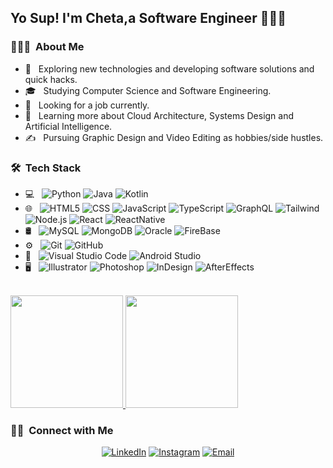 

<h2> Yo Sup! I'm Cheta,a Software Engineer 🧢🧙‍♂️</h2>
<h3> 👨🏻‍💻 &nbsp;About Me </h3>

- 🤔 &nbsp; Exploring new technologies and developing software solutions and quick hacks.
- 🎓 &nbsp; Studying Computer Science and Software Engineering.
- 💼 &nbsp; Looking for a job currently.
- 🌱 &nbsp; Learning more about Cloud Architecture, Systems Design and Artificial Intelligence.
- ✍️ &nbsp; Pursuing Graphic Design and Video Editing as hobbies/side hustles.

<h3> 🛠 &nbsp;Tech Stack</h3>

- 💻 &nbsp;
  ![Python](https://img.shields.io/badge/-Python-333333?style=flat&logo=python)
  ![Java](https://img.shields.io/badge/-Java-333333?style=flat&logo=Java&logoColor=007396)
  ![Kotlin](https://img.shields.io/badge/-Kotlin-333333?style=flat&logo=Kotlin&logoColor=007396)
- 🌐 &nbsp;
  ![HTML5](https://img.shields.io/badge/-HTML5-333333?style=flat&logo=HTML5)
  ![CSS](https://img.shields.io/badge/-CSS-333333?style=flat&logo=CSS3&logoColor=1572B6)
  ![JavaScript](https://img.shields.io/badge/-JavaScript-333333?style=flat&logo=javascript)
  ![TypeScript](https://img.shields.io/badge/-TypeScript-333333?style=flat&logo=typescript)
  ![GraphQL](https://img.shields.io/badge/-GraphQl-333333?style=flat&logo=graphql)
    ![Tailwind](https://img.shields.io/badge/-tailwindcss-333333?style=flat&logo=tailwindcss)
  ![Node.js](https://img.shields.io/badge/-Node.js-333333?style=flat&logo=node.js)
  ![React](https://img.shields.io/badge/-React-333333?style=flat&logo=react)
  ![ReactNative](https://img.shields.io/badge/-React-333333?style=flat&logo=react)
- 🛢 &nbsp;
  ![MySQL](https://img.shields.io/badge/-MySQL-333333?style=flat&logo=mysql)
  ![MongoDB](https://img.shields.io/badge/-MongoDB-333333?style=flat&logo=mongodb)
  ![Oracle](https://img.shields.io/badge/-Oracle-333333?style=flat&logo=oracle)
  ![FireBase](https://img.shields.io/badge/-Firebase-333333?style=flat&logo=firebase)
- ⚙️ &nbsp;
  ![Git](https://img.shields.io/badge/-Git-333333?style=flat&logo=git)
  ![GitHub](https://img.shields.io/badge/-GitHub-333333?style=flat&logo=github)
- 🔧 &nbsp;
  ![Visual Studio Code](https://img.shields.io/badge/-Visual%20Studio%20Code-333333?style=flat&logo=visual-studio-code&logoColor=007ACC)
    ![Android Studio](https://img.shields.io/badge/-Android%20Studio-333333?style=flat&logo=android-studio&logoColor=007ACC)
- 🖥 &nbsp;
  ![Illustrator](https://img.shields.io/badge/-Illustrator-333333?style=flat&logo=adobe-illustrator)
  ![Photoshop](https://img.shields.io/badge/-Photoshop-333333?style=flat&logo=adobe-photoshop)
  ![InDesign](https://img.shields.io/badge/-InDesign-333333?style=flat&logo=adobe-indesign)
   ![AfterEffects](https://img.shields.io/badge/-AfterEffect-333333?style=flat&logo=adobe-after-effect)

<br/>

<a href="https://github.com/ogb-daniel">
  <img height="180em" src="https://github-readme-stats.vercel.app/api?username=ogb-daniel&theme=buefy&show_icons=true" />
  <img height="180em" src="https://github-readme-stats.vercel.app/api/top-langs/?username=ogb-daniel&theme=buefy&layout=compact" />
</a>

<br/>

<h3> 🤝🏻 &nbsp;Connect with Me </h3>

<p align="center">
<a href="https://www.linkedin.com/in/chetachukwu-ogbuike-97a2a7138/"><img alt="LinkedIn" src="https://img.shields.io/badge/LinkedIn-ogb_daniel-blue?style=flat-square&logo=linkedin"></a>
<a href="https://www.instagram.com/ogb_daniel"><img alt="Instagram" src="https://img.shields.io/badge/Instagram-ogb_daniel-blue?style=flat-square&logo=instagram"></a>
<a href="mailto:ogbuikedaniel@gmail.com"><img alt="Email" src="https://img.shields.io/badge/Email-ogbuikedaniel@gmail.com-blue?style=flat-square&logo=gmail"></a>
</p>

